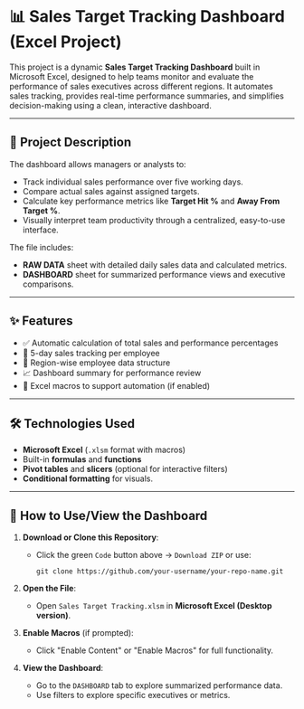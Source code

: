 # 📊 Sales Target Tracking Dashboard (Excel Project)

This project is a dynamic **Sales Target Tracking Dashboard** built in Microsoft Excel, designed to help teams monitor and evaluate the performance of sales executives across different regions. It automates sales tracking, provides real-time performance summaries, and simplifies decision-making using a clean, interactive dashboard.

---

## 📌 Project Description

The dashboard allows managers or analysts to:
- Track individual sales performance over five working days.
- Compare actual sales against assigned targets.
- Calculate key performance metrics like **Target Hit %** and **Away From Target %**.
- Visually interpret team productivity through a centralized, easy-to-use interface.

The file includes:
- **RAW DATA** sheet with detailed daily sales data and calculated metrics.
- **DASHBOARD** sheet for summarized performance views and executive comparisons.

---

## ✨ Features

- ✅ Automatic calculation of total sales and performance percentages
- 📅 5-day sales tracking per employee
- 📍 Region-wise employee data structure
- 📈 Dashboard summary for performance review
- 🔁 Excel macros to support automation (if enabled)

---

## 🛠️ Technologies Used

- **Microsoft Excel** (`.xlsm` format with macros)
- Built-in **formulas** and **functions**
- **Pivot tables** and **slicers** (optional for interactive filters)
- **Conditional formatting** for visuals.

---

## 👀 How to Use/View the Dashboard

1. **Download or Clone this Repository**:
   - Click the green `Code` button above → `Download ZIP` or use:
     ```
     git clone https://github.com/your-username/your-repo-name.git
     ```

2. **Open the File**:
   - Open `Sales Target Tracking.xlsm` in **Microsoft Excel (Desktop version)**.

3. **Enable Macros** (if prompted):
   - Click "Enable Content" or "Enable Macros" for full functionality.

4. **View the Dashboard**:
   - Go to the `DASHBOARD` tab to explore summarized performance data.
   - Use filters to explore specific executives or metrics.

